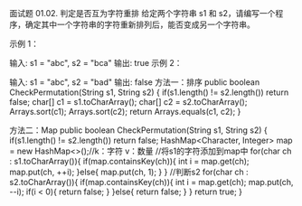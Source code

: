 面试题 01.02. 判定是否互为字符重排
给定两个字符串 s1 和 s2，请编写一个程序，确定其中一个字符串的字符重新排列后，能否变成另一个字符串。

示例 1：

输入: s1 = "abc", s2 = "bca"
输出: true 
示例 2：

输入: s1 = "abc", s2 = "bad"
输出: false
方法一：排序
public boolean CheckPermutation(String s1, String s2) {
    if(s1.length() != s2.length()) 
        return false;
    char[] c1 = s1.toCharArray();
    char[] c2 = s2.toCharArray();
    Arrays.sort(c1);
    Arrays.sort(c2);
    return Arrays.equals(c1, c2);
}

方法二：Map
public boolean CheckPermutation(String s1, String s2) {
    if(s1.length() != s2.length()) 
        return false;
    HashMap<Character, Integer> map = new HashMap<>();//k：字符  v：数量
    //将s1的字符添加到map中
    for(char ch : s1.toCharArray()){
        if(map.containsKey(ch)){
            int i = map.get(ch);
            map.put(ch, ++i);
        }else{
            map.put(ch, 1);
        }
    }
    //判断s2
    for(char ch : s2.toCharArray()){
        if(map.containsKey(ch)){
            int i = map.get(ch);
            map.put(ch, --i);
            if(i < 0){
                return false;
            }
        }else{
            return false;
        }
    }
    return true;
}

